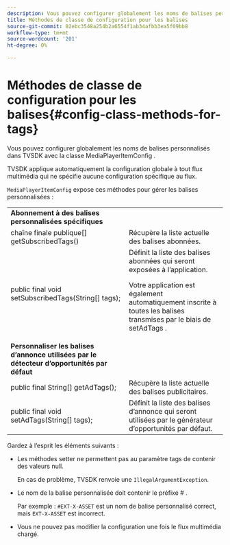 ```yaml
---
description: Vous pouvez configurer globalement les noms de balises personnalisés dans TVSDK avec la classe MediaPlayerItemConfig .
title: Méthodes de classe de configuration pour les balises
source-git-commit: 02ebc3548a254b2a6554f1ab34afbb3ea5f09bb8
workflow-type: tm+mt
source-wordcount: '201'
ht-degree: 0%

---
```


# Méthodes de classe de configuration pour les balises{#config-class-methods-for-tags}

Vous pouvez configurer globalement les noms de balises personnalisés dans TVSDK avec la classe MediaPlayerItemConfig .

TVSDK applique automatiquement la configuration globale à tout flux multimédia qui ne spécifie aucune configuration spécifique au flux.

`MediaPlayerItemConfig` expose ces méthodes pour gérer les balises personnalisées :

<table id="table_B37A6C75270D47BC99258F2884AD6905"> 
 <tbody> 
  <tr> 
   <td colname="col1"> <b>Abonnement à des balises personnalisées spécifiques</b> </td> 
   <td colname="col2"> </td> 
  </tr> 
  <tr> 
   <td colname="col1"> <span class="codeph"> chaîne finale publique[] getSubscribedTags() </span> </td> 
   <td colname="col2"> Récupère la liste actuelle des balises abonnées. </td> 
  </tr> 
  <tr> 
   <td colname="col1"> <span class="codeph"> public final void setSubscribedTags(String[] tags); </span> </td> 
   <td colname="col2"> Définit la liste des balises abonnées qui seront exposées à l’application. <p>Votre application est également automatiquement inscrite à toutes les balises transmises par le biais de <span class="codeph"> setAdTags </span>. </p> </td> 
  </tr> 
  <tr> 
   <td colname="col1"> <b>Personnaliser les balises d’annonce utilisées par le détecteur d’opportunités par défaut</b> </td> 
   <td colname="col2"> </td> 
  </tr> 
  <tr> 
   <td colname="col1"> <span class="codeph"> public final String[] getAdTags(); </span> </td> 
   <td colname="col2"> Récupère la liste actuelle des balises publicitaires. </td> 
  </tr> 
  <tr> 
   <td colname="col1"> <span class="codeph"> public final void setAdTags(String[] tags); </span> </td> 
   <td colname="col2"> Définit la liste des balises d’annonce qui seront utilisées par le générateur d’opportunités par défaut. </td> 
  </tr> 
 </tbody> 
</table>

Gardez à l’esprit les éléments suivants :

* Les méthodes setter ne permettent pas au paramètre tags de contenir des valeurs null.

  En cas de problème, TVSDK renvoie une `IllegalArgumentException`.
* Le nom de la balise personnalisée doit contenir le préfixe # .

  Par exemple : `#EXT-X-ASSET` est un nom de balise personnalisé correct, mais `EXT-X-ASSET` est incorrect.
* Vous ne pouvez pas modifier la configuration une fois le flux multimédia chargé.
